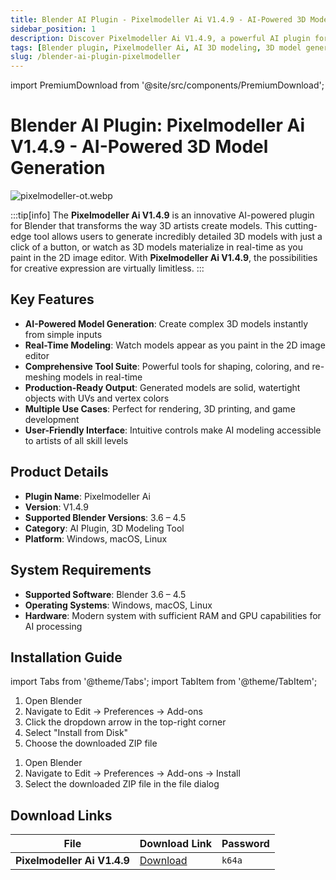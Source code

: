 ```yaml
---
title: Blender AI Plugin - Pixelmodeller Ai V1.4.9 - AI-Powered 3D Model Generation
sidebar_position: 1
description: Discover Pixelmodeller Ai V1.4.9, a powerful AI plugin for Blender that generates detailed 3D models from images. Create watertight models with UVs and vertex colors for rendering and 3D printing.
tags: [Blender plugin, Pixelmodeller Ai, AI 3D modeling, 3D model generation, Blender AI tool, 3D printing models, Blender addon]
slug: /blender-ai-plugin-pixelmodeller
---
```

<!--Above is frontmatter Part-generate depend on content meet Google Seo, you need to balance automation efficiency with Google's core ranking factors—especially E-E-A-T (Experience, Expertise, Authoritativeness, Trustworthiness), -->

import PremiumDownload from '@site/src/components/PremiumDownload';

<!--First Part-This is Title -->
# Blender AI Plugin: Pixelmodeller Ai V1.4.9 - AI-Powered 3D Model Generation

<!--Second Part-This is First Banner -->
![pixelmodeller-ot.webp](https://list.ucards.store/d/img/pixelmodeller-ot.webp)

:::tip[info]
The **Pixelmodeller Ai V1.4.9** is an innovative AI-powered plugin for Blender that transforms the way 3D artists create models. This cutting-edge tool allows users to generate incredibly detailed 3D models with just a click of a button, or watch as 3D models materialize in real-time as you paint in the 2D image editor. With **Pixelmodeller Ai V1.4.9**, the possibilities for creative expression are virtually limitless.
:::

## Key Features

- **AI-Powered Model Generation**: Create complex 3D models instantly from simple inputs
- **Real-Time Modeling**: Watch models appear as you paint in the 2D image editor
- **Comprehensive Tool Suite**: Powerful tools for shaping, coloring, and re-meshing models in real-time
- **Production-Ready Output**: Generated models are solid, watertight objects with UVs and vertex colors
- **Multiple Use Cases**: Perfect for rendering, 3D printing, and game development
- **User-Friendly Interface**: Intuitive controls make AI modeling accessible to artists of all skill levels

## Product Details

- **Plugin Name**: Pixelmodeller Ai
- **Version**: V1.4.9
- **Supported Blender Versions**: 3.6 – 4.5
- **Category**: AI Plugin, 3D Modeling Tool
- **Platform**: Windows, macOS, Linux

## System Requirements

- **Supported Software**: Blender 3.6 – 4.5
- **Operating Systems**: Windows, macOS, Linux
- **Hardware**: Modern system with sufficient RAM and GPU capabilities for AI processing

## Installation Guide

import Tabs from '@theme/Tabs';
import TabItem from '@theme/TabItem';

<Tabs>
  <TabItem value="blender-4.1+" label="Blender 4.1 and Later" default>
    <ol>
      <li>Open Blender</li>
      <li>Navigate to Edit → Preferences → Add-ons</li>
      <li>Click the dropdown arrow in the top-right corner</li>
      <li>Select "Install from Disk"</li>
      <li>Choose the downloaded ZIP file</li>
    </ol>
  </TabItem>
  <TabItem value="blender-4.0-" label="Blender 4.0 and Earlier">
    <ol>
      <li>Open Blender</li>
      <li>Navigate to Edit → Preferences → Add-ons → Install</li>
      <li>Select the downloaded ZIP file in the file dialog</li>
    </ol>
  </TabItem>
</Tabs>

<!-- The Last Part-Download -->
## Download Links

| File                       | Download Link                                                              | Password |
| -------------------------- | -------------------------------------------------------------------------- | -------- |
| **Pixelmodeller Ai V1.4.9**  | [Download](https://pan.baidu.com/s/1fWq3mj3fI4ASZUPcD6_weA?pwd=k64a)        | `k64a`   |


<PremiumDownload />
